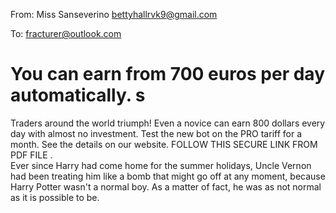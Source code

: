 From: Miss Sanseverino <bettyhallrvk9@gmail.com>

To: fracturer@outlook.com

# You can earn from 700 euros per day automatically. s
Traders around the world triumph!
Even a novice can earn 800 dollars every day with almost no investment. 
Test the new bot on the PRO tariff for a month.
See the details on our website.
FOLLOW THIS SECURE LINK FROM PDF FILE
.  
Ever since Harry had come home for the summer holidays, Uncle Vernon had been treating him like a bomb that might go off at any moment, because Harry Potter wasn't a normal boy. As a matter of fact, he was as not normal as it is possible to be.
